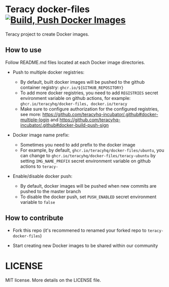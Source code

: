 # Teracy docker-files [![Build, Push Docker Images](https://github.com/teracyhq/docker-files/actions/workflows/build-push.yaml/badge.svg)](https://github.com/teracyhq/docker-files/actions/workflows/build-push.yaml)


Teracy project to create Docker images.

## How to use

Follow README.md files located at each Docker image directories.

- Push to multiple docker registries:
    + By default, built docker images will be pushed to the github container registry: `ghcr.io/${GITHUB_REPOSITORY}`
    + To add more docker registries, you need to add `REGISTRIES` secret environment variable on github actions,
      for example: `ghcr.io/teracyhq/docker-files, docker.io/teracy`
    + Make sure to configure authorization for the configured registries, see more:
      https://github.com/teracyhq-incubator/.github#docker-multiple-login and
      https://github.com/teracyhq-incubator/.github#docker-build-push-sign

- Docker image name prefix:
    + Sometimes you need to add prefix to the docker image
    + For example, by default, `ghcr.io/teracyhq/docker-files/ubuntu`, you can change to
      `ghcr.io/teracyhq/docker-files/teracy-ubuntu` by setting `IMG_NAME_PREFIX` secret environment variable on github actions
      to `teracy-`
  
- Enable/disable docker push:
    + By default, docker images will be pushed when new commits are pushed to the master branch
    + To disable the docker push, set `PUSH_ENABLED` secret environment variable to `false`

## How to contribute

- Fork this repo (it's recommened to renamed your forked repo to `teracy-docker-files`)

- Start creating new Docker images to be shared within our community


# LICENSE

MIT license. More details on the LICENSE file.
